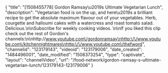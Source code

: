 {
    "title": "[1508455778] Gordon Ramsay\u2019s Ultimate Vegetarian Lunch",
    "description": "Vegetarian food is on the up, and here\u2019s a brilliant recipe to get the absolute maximum flavour out of your vegetables. Herb, courgette and halloumi cakes with a watercress and roast tomato salad. Delicious.\n\nSubscribe for weekly cooking videos. \n\nIf you liked this clip check out the rest of Gordon's channels:\n\nhttp:\/\/www.youtube.com\/gordonramsay\nhttp:\/\/www.youtube.com\/kitchennightmares\nhttp:\/\/www.youtube.com\/thefword",
    "channelid": "123179143",
    "videoid": "123179006",
    "date_created": "1484496001",
    "date_modified": "1508373254",
    "type": "captivate",
    "layout": "channelVideo",
    "url": "\/food-network\/gordon-ramsay-s-ultimate-vegetarian-lunch\/123179143-123179006"
}